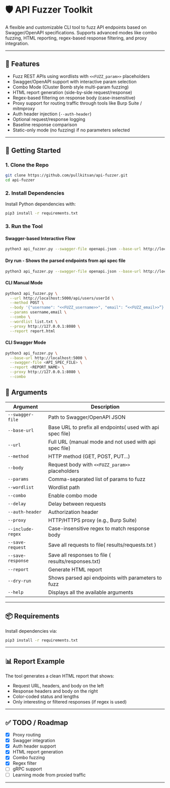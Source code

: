# 🛡️ API Fuzzer Toolkit

A flexible and customizable CLI tool to fuzz API endpoints based on Swagger/OpenAPI specifications. Supports advanced modes like combo fuzzing, HTML reporting, regex-based response filtering, and proxy integration.

---

## 🔧 Features

- Fuzz REST APIs using wordlists with `<<FUZZ_param>>` placeholders
- Swagger/OpenAPI support with interactive param selection
- Combo Mode (Cluster Bomb style multi-param fuzzing)
- HTML report generation (side-by-side request/response)
- Regex-based filtering on response body (case-insensitive)
- Proxy support for routing traffic through tools like Burp Suite / mitmproxy
- Auth header injection (`--auth-header`)
- Optional request/response logging
- Baseline response comparison
- Static-only mode (no fuzzing) if no parameters selected

---

## 🚀 Getting Started

### 1. Clone the Repo

```bash
git clone https://github.com/pullkitsan/api-fuzzer.git
cd api-fuzzer
```

### 2. Install Dependencies

Install Python dependencies with:

```bash
pip3 install -r requirements.txt
```

### 3. Run the Tool

#### Swagger-based Interactive Flow

```bash
python3 api_fuzzer.py --swagger-file openapi.json --base-url http://localhost:5000
```

#### Dry run - Shows the parsed endpoints from api spec file 

```bash
python3 api_fuzzer.py --swagger-file openapi.json --base-url http://localhost:5000 --dry-run
```

#### CLI Manual Mode

```bash
python3 api_fuzzer.py \
  --url http://localhost:5000/api/users/userId \
  --method POST \
  --body '{"username": "<<FUZZ_username>>", "email": “<<FUZZ_email>>”}' \
  --params username,email \
  --combo \
  --wordlist list.txt \
  --proxy http://127.0.0.1:8080 \
  --report report.html
```

#### CLI Swagger Mode

```bash
python3 api_fuzzer.py \
  --base-url http://localhost:5000 \
  --swagger-file <API_SPEC_FILE> \
  --report <REPORT_NAME> \
  --proxy http://127.0.0.1:8080 \
  --combo
```

## 📄 Arguments

| Argument              | Description |
|-----------------------|-------------|
| `--swagger-file`      | Path to Swagger/OpenAPI JSON |
| `--base-url`          | Base URL to prefix all endpoints( used with api spec file)  |
| `--url`               | Full URL (manual mode and not used with api spec file) |
| `--method`            | HTTP method (GET, POST, PUT...) |
| `--body`              | Request body with `<<FUZZ_param>>` placeholders |
| `--params`            | Comma-separated list of params to fuzz |
| `--wordlist`          | Wordlist path |
| `--combo`             | Enable combo mode |
| `--delay`             | Delay between requests |
| `--auth-header`       | Authorization header |
| `--proxy`             | HTTP/HTTPS proxy (e.g., Burp Suite) |
| `--include-regex`     | Case-insensitive regex to match response body |
| `--save-request`      | Save all requests to file( results/requests.txt ) |
| `--save-response`     | Save all responses to file ( results/responses.txt)|
| `--report`            | Generate HTML report |
| `--dry-run`           | Shows parsed api endpoints with parameters to fuzz |
| `--help`              | Displays all the available arguments |

---

## 📦 Requirements

Install dependencies via:

```bash
pip3 install -r requirements.txt
```
---

## 📊 Report Example

The tool generates a clean HTML report that shows:

- Request URL, headers, and body on the left
- Response headers and body on the right
- Color-coded status and lengths
- Only interesting or filtered responses (if regex is used)

---

## ✅ TODO / Roadmap

- [x] Proxy routing
- [x] Swagger integration
- [x] Auth header support
- [x] HTML report generation
- [x] Combo fuzzing
- [x] Regex filter
- [ ] gRPC support
- [ ] Learning mode from proxied traffic

---
